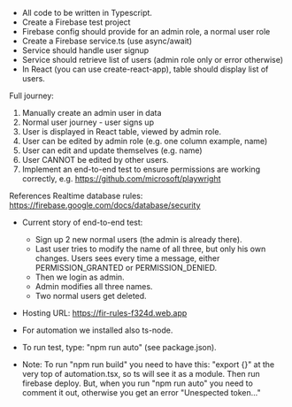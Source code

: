 - All code to be written in Typescript.
- Create a Firebase test project
- Firebase config should provide for an admin role, a normal user role
- Create a Firebase service.ts (use async/await)
- Service should handle user signup
- Service should retrieve list of users (admin role only or error otherwise)
- In React (you can use create-react-app), table should display list of users.

Full journey:
1. Manually create an admin user in data
2. Normal user journey - user signs up
3. User is displayed in React table, viewed by admin role.
4. User can be edited by admin role (e.g. one column example, name)
5. User can edit and update themselves (e.g. name)
6. User CANNOT be edited by other users.
7. Implement an end-to-end test to ensure permissions are working correctly, e.g.  https://github.com/microsoft/playwright  

References
Realtime database rules: https://firebase.google.com/docs/database/security


* Current story of end-to-end test:
    - Sign up 2 new normal users (the admin is already there).
    - Last user tries to modify the name of all three, but only his own changes. Users sees every time a message, either PERMISSION_GRANTED or PERMISSION_DENIED.
    - Then we login as admin.
    - Admin modifies all three names.
    - Two normal users get deleted.


* Hosting URL: https://fir-rules-f324d.web.app
* For automation we installed also ts-node.
* To run test, type: "npm run auto" (see package.json).
* Note: To run "npm run build" you need to have this: "export {}" at the very top of automation.tsx, so ts will see it as a module. Then run firebase deploy. But, when you run "npm run auto" you need to comment it out, otherwise you get an error "Unespected token..."